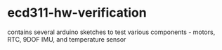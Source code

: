 # ecd311-hw-verification

contains several arduino sketches to test various components - motors, RTC, 9DOF IMU, and temperature sensor